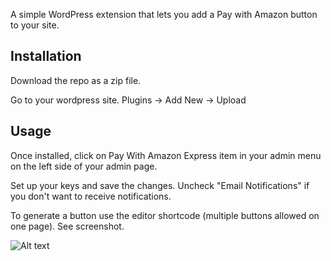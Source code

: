 A simple WordPress extension that lets you add a Pay with Amazon button to your site.

Installation
------------

Download the repo as a zip file. 

Go to your wordpress site. Plugins -> Add New -> Upload 

Usage
-----

Once installed, click on Pay With Amazon Express item in your admin menu on the left side of your admin page.

Set up your keys and save the changes. Uncheck "Email Notifications" if you don't want to receive notifications.

To generate a button use the editor shortcode (multiple buttons allowed on one page). See screenshot.

![Alt text](https://raw.githubusercontent.com/amzn/pay-with-amazon-express-wordpress-plugin/master/images/editor.png?token=ACKUDdk9HtTKQhPThlkdAepRX9yM-vlHks5VAhVdwA%3D%3D)
